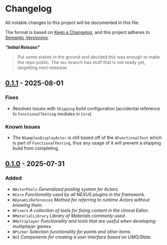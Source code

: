 # Changelog

All notable changes to this project will be documented in this file.

The format is based on [Keep a Changelog](https://keepachangelog.com/en/1.1.0/),
and this project adheres to [Semantic Versioning](https://semver.org/spec/v2.0.0.html).

***"Initial Release"***
> Put some stakes in the ground and decided this was enough to make the repo public. The `dev` branch has stuff that is not ready yet, targetting next releease.

## [0.1.1] - 2025-08-01

### Fixes

- Resolves issues with `Shipping` build configuration (accidental reference to `FunctionalTesting` modules in `Core`)

### Known Issues

- The `NSamplesDisplayActor` is still based off of the `AFunctionalTest` which is part of `FunctionalTesting`, thus any usage of it will prevent a shipping build from completing.

## [0.1.0] - 2025-07-31

### Added

- `NActorPools` *Generalized pooling system for Actors.*
- `NCore` *Functionality used by all NEXUS plugins in the framework.*
- `NDynamicReferences` *Method for referring to runtime Actors without knowing them.*
- `NFixers` *A collection of tools for fixing content in the Unreal Editor.*
- `NMaterialLibrary` *Library of Materials commonly used.*
- `NMultiplayer` *Functionality and tools that are useful when developing multiplayer games.*
- `NPicker` *Selection functionality for points and other items.*
- `NUI` *Components for creating a user interface based on UMG/Slate.*

[0.1.1]: https://github.com/olivierlacan/keep-a-changelog/compare/v0.1.0...v0.1.1
[0.1.0]: https://github.com/dotBunny/NEXUS/releases/tag/v0.1.0